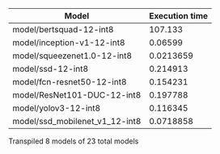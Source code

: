 | Model                          |   Execution time |
|--------------------------------|------------------|
| model/bertsquad-12-int8        |      107.133     |
| model/inception-v1-12-int8     |        0.06599   |
| model/squeezenet1.0-12-int8    |        0.0213659 |
| model/ssd-12-int8              |        0.214913  |
| model/fcn-resnet50-12-int8     |        0.154231  |
| model/ResNet101-DUC-12-int8    |        0.197788  |
| model/yolov3-12-int8           |        0.116345  |
| model/ssd_mobilenet_v1_12-int8 |        0.0718858 |

Transpiled 8 models of 23 total models